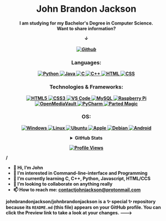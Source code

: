 <h1 align="center">John Brandon Jackson </h1>

<p align="center">
  <b> I am studying for my Bachelor's Degree in Computer Science. <br>
    Want to share information?</p>
  <i>
<p align="center">
  &darr; <br>
  <br>
  <a href="https://zensilva.github.io/">
    <img src="http://img.shields.io/badge/Github-black?style=flat-square&logo=Github" alt="Github">
  </i><br>
  </a>
</p>

<h3 align="center">Languages:</h3>
<p align="center">
  <a href="https://github.com/johnbrandonjackson">
    <img src="https://img.shields.io/badge/python-black?style=for-the-badge&logo=python" alt="Python">
  </a>
  <a href="https://github.com/johnbrandonjackson">
    <img src="https://img.shields.io/badge/java-black?style=for-the-badge&logo=openjdk" alt="Java">
  </a>
    <a href="https://github.com/johnbrandonjackson">
    <img src="https://img.shields.io/badge/c-black?style=for-the-badge&logo=c" alt="C">
  </a>
  <a href="https://github.com/johnbrandonjackson">
    <img src="https://img.shields.io/badge/c++-black?style=for-the-badge&logo=c++" alt="C++">
  </a>
  <a href="https://github.com/johnbrandonjackson">
    <img src="https://img.shields.io/badge/html-black?style=for-the-badge&logo=html" alt="HTML">
  </a>
  <a href="https://github.com/johnbrandonjackson">
    <img src="https://img.shields.io/badge/css-black?style=for-the-badge&logo=css" alt="CSS">
  </a>
</p>

<h3 align="center">Technologies & Frameworks:</h3>
<p align="center">
  <a href="https://hub.docker.com/u/johnbrandonjackson">
    <img src="https://img.shields.io/badge/html5-black?style=for-the-badge&logo=html5" alt="HTML5">
  </a>
  <a href="https://hub.docker.com/u/johnbrandonjackson">
    <img src="https://img.shields.io/badge/css3-black?style=for-the-badge&logo=css3" alt="CSS3">
  </a>
  <!-- <a href="https://github.com/zensilva">
    <img src="https://img.shields.io/badge/docker-black?style=for-the-badge&logo=docker" alt="Docker">
  </a> -->
  <a href="https://github.com/johnbrandonjackson">
    <img src="https://img.shields.io/badge/vscode-black?style=for-the-badge&logo=visual-studio-code" alt="VS Code">
  </a>
  <a href="https://github.com/johnbrandonjackson">
    <img src="https://img.shields.io/badge/mysql-black?style=for-the-badge&logo=mysql" alt="MySQL">
  </a>
  <a href="https://github.com/johnbrandonjackson">
    <img src="https://img.shields.io/badge/raspberrypi-black?style=for-the-badge&logo=raspberry-pi" alt="Raspberry Pi">
  </a>
  <a href="https://github.com/johnbrandonjackson">
    <img src="https://img.shields.io/badge/openmediavault-black?style=for-the-badge&logo=openmediavault" alt="OpenMediaVault">
  </a>
  <a href="https://github.com/johnbrandonjackson">
    <img src="https://img.shields.io/badge/pycharm-black?style=for-the-badge&logo=pycharm" alt="PyCharm">
  </a>
  <a href="https://github.com/johnbrandonjackson">
    <img src="https://img.shields.io/badge/partedmagic-black?style=for-the-badge&logo=parted-magic" alt="Parted Magic">
  </a>
</p>


<h3 align="center">OS:</h3>
<p align="center">
  <a href="https://github.com/johnbrandonjackson">
    <img src="https://img.shields.io/badge/Windows-black?style=for-the-badge&logo=Windows" alt="Windows">
  </a>
  <a href="https://github.com/johnbrandonjackson">
    <img src="https://img.shields.io/badge/linux-black?style=for-the-badge&logo=Linux" alt="Linux">
  </a>
  <a href="https://github.com/johnbrandonjackson">
    <img src="https://img.shields.io/badge/Ubuntu-black?style=for-the-badge&logo=Ubuntu" alt="Ubuntu">
  </a>
   <a href="https://github.com/johnbrandonjackson">
    <img src="https://img.shields.io/badge/Apple-black?style=for-the-badge&logo=Apple" alt="Apple">
   </a>
  <a href="https://github.com/johnbrandonjackson">
    <img src="https://img.shields.io/badge/Debian-black?style=for-the-badge&logo=Debian" alt="Debian">
  </a>
  <a href="https://github.com/johnbrandonjackson">
    <img src="https://img.shields.io/badge/Android-black?style=for-the-badge&logo=Android" alt="Android">
  </a>
</p>

<details>
  <summary align="center">GitHub Stats</summary>
  <p align="center">
    <a href="https://github.com/johnbrandonjackson">
      <img src="http://github-profile-summary-cards.vercel.app/api/cards/profile-details?username=johnbrandonjackson&theme=transparent" alt="Profile Details">
    </a>
    <a href="https://github.com/johnbrandonjackson">
      <img src="https://github-readme-streak-stats.herokuapp.com/?user=johnbrandonjackson&hide_border=true&card_width=338&theme=transparent" alt="Streak Stats">
    </a>
    <a href="https://github.com/johnbrandonjackson">
      <img src="http://github-profile-summary-cards.vercel.app/api/cards/stats?username=johnbrandonjackson&theme=transparent" alt="Stats">
    </a>
  </p>
  <p align="center">
    <a href="https://github.com/johnbrandonjackson">
      <img align="center" src="https://github-readme-stats-sigma-five.vercel.app/api/top-langs/?username=JohnJackson&theme=react&line_height=40&hide=css" alt="Top Languages">
    </a>
  </p>
</details>

<p align="center">
  <a href="https://github.com/johnbrandonjackson">
    <img src="https://komarev.com/ghpvc/?username=johnbrandonjackson&color=blue&style=flat" alt="Profile Views">
  </a>
</p>


/

- 👋 Hi, I’m John
- 👀 I’m interested in Command-line-interface and Programming
- 🌱 I’m currently learning C, C++, Python, Javascript, HTML/CCS
- 💞️ I’m looking to collaborate on anything really
- 📫 How to reach me: contactjohnjackson@protonmail.com

johnbrandonjackson/johnbrandonjackson is a ✨ special ✨ repository because its `README.md` (this file) appears on your GitHub profile.
You can click the Preview link to take a look at your changes.
--->
